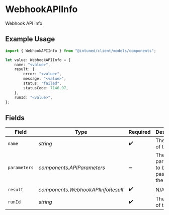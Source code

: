 # WebhookAPIInfo

Webhook API info

## Example Usage

```typescript
import { WebhookAPIInfo } from "@intuned/client/models/components";

let value: WebhookAPIInfo = {
    name: "<value>",
    result: {
        error: "<value>",
        message: "<value>",
        status: "failed",
        statusCode: 7146.97,
    },
    runId: "<value>",
};
```

## Fields

| Field                                   | Type                                    | Required                                | Description                             |
| --------------------------------------- | --------------------------------------- | --------------------------------------- | --------------------------------------- |
| `name`                                  | *string*                                | :heavy_check_mark:                      | The name of the API                     |
| `parameters`                            | *components.APIParameters*              | :heavy_minus_sign:                      | The parameters to be passed to the API. |
| `result`                                | *components.WebhookAPIInfoResult*       | :heavy_check_mark:                      | N/A                                     |
| `runId`                                 | *string*                                | :heavy_check_mark:                      | The run ID of the API                   |